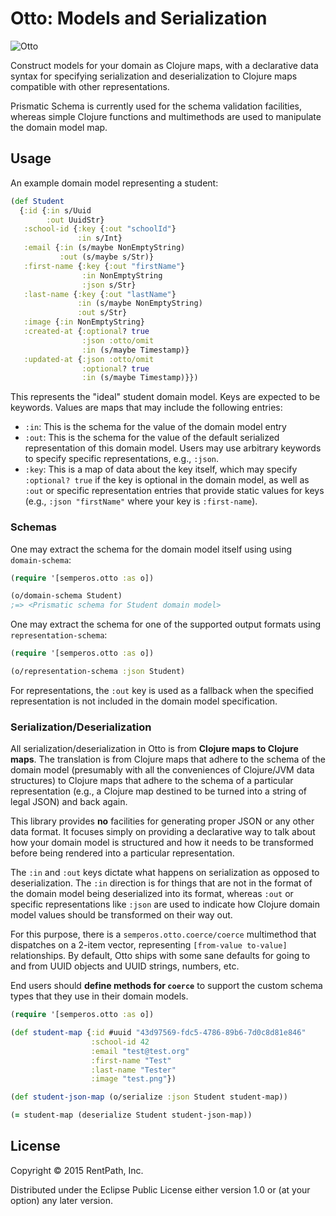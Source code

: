 # Otto: Models and Serialization

<img src="/semperos/otto/raw/master/doc/otto.jpg" alt="Otto" style="width=300px;">

Construct models for your domain as Clojure maps, with a declarative data syntax for specifying serialization and deserialization to Clojure maps compatible with other representations.

Prismatic Schema is currently used for the schema validation facilities, whereas simple Clojure functions and multimethods are used to manipulate the domain model map.

## Usage

An example domain model representing a student:

```clj
(def Student
  {:id {:in s/Uuid
        :out UuidStr}
   :school-id {:key {:out "schoolId"}
               :in s/Int}
   :email {:in (s/maybe NonEmptyString)
           :out (s/maybe s/Str)}
   :first-name {:key {:out "firstName"}
                :in NonEmptyString
                :json s/Str}
   :last-name {:key {:out "lastName"}
               :in (s/maybe NonEmptyString)
               :out s/Str}
   :image {:in NonEmptyString}
   :created-at {:optional? true
                :json :otto/omit
                :in (s/maybe Timestamp)}
   :updated-at {:json :otto/omit
                :optional? true
                :in (s/maybe Timestamp)}})
```

This represents the "ideal" student domain model. Keys are expected to be keywords. Values are maps that may include the following entries:

 * `:in`: This is the schema for the value of the domain model entry
 * `:out`: This is the schema for the value of the default serialized representation of this domain model. Users may use arbitrary keywords to specify specific representations, e.g., `:json`.
 * `:key`: This is a map of data about the key itself, which may specify `:optional? true` if the key is optional in the domain model, as well as `:out` or specific representation entries that provide static values for keys (e.g., `:json "firstName"` where your key is `:first-name`).

### Schemas ###

One may extract the schema for the domain model itself using using `domain-schema`:

```clj
(require '[semperos.otto :as o])

(o/domain-schema Student)
;=> <Prismatic schema for Student domain model>
```

One may extract the schema for one of the supported output formats using `representation-schema`:

```clj
(require '[semperos.otto :as o])

(o/representation-schema :json Student)
```

For representations, the `:out` key is used as a fallback when the specified representation is not included in the domain model specification.

### Serialization/Deserialization ###

All serialization/deserialization in Otto is from **Clojure maps to Clojure maps**. The translation is from Clojure maps that adhere to the schema of the domain model (presumably with all the conveniences of Clojure/JVM data structures) to Clojure maps that adhere to the schema of a particular representation (e.g., a Clojure map destined to be turned into a string of legal JSON) and back again.

This library provides **no** facilities for generating proper JSON or any other data format. It focuses simply on providing a declarative way to talk about how your domain model is structured and how it needs to be transformed before being rendered into a particular representation.

The `:in` and `:out` keys dictate what happens on serialization as opposed to deserialization. The `:in` direction is for things that are not in the format of the domain model being deserialized into its format, whereas `:out` or specific representations like `:json` are used to indicate how Clojure domain model values should be transformed on their way out.

For this purpose, there is a `semperos.otto.coerce/coerce` multimethod that dispatches on a 2-item vector, representing `[from-value to-value]` relationships. By default, Otto ships with some sane defaults for going to and from UUID objects and UUID strings, numbers, etc.

End users should **define methods for `coerce`** to support the custom schema types that they use in their domain models.

```clj
(require '[semperos.otto :as o])

(def student-map {:id #uuid "43d97569-fdc5-4786-89b6-7d0c8d81e846"
                  :school-id 42
                  :email "test@test.org"
                  :first-name "Test"
                  :last-name "Tester"
                  :image "test.png"})

(def student-json-map (o/serialize :json Student student-map))

(= student-map (deserialize Student student-json-map))
```

## License

Copyright © 2015 RentPath, Inc.

Distributed under the Eclipse Public License either version 1.0 or (at
your option) any later version.
